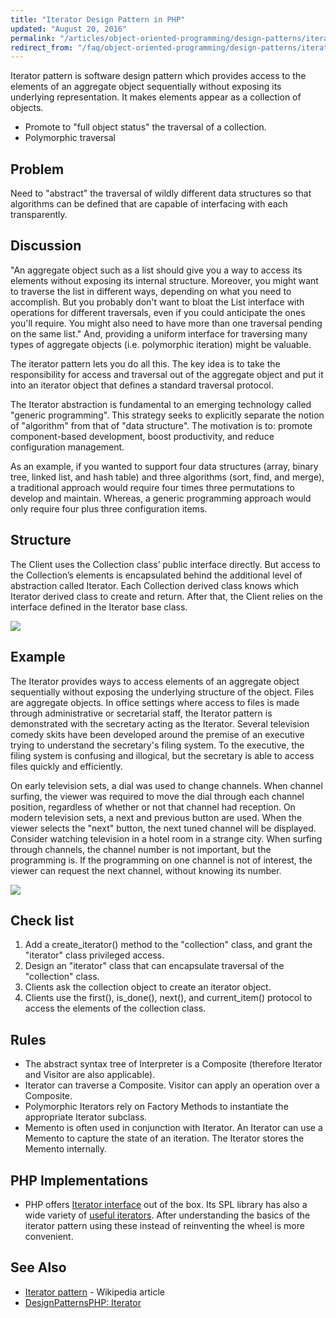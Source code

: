 ```yaml
---
title: "Iterator Design Pattern in PHP"
updated: "August 20, 2016"
permalink: "/articles/object-oriented-programming/design-patterns/iterator/"
redirect_from: "/faq/object-oriented-programming/design-patterns/iterator/"
---
```


Iterator pattern is software design pattern which provides access to the elements
of an aggregate object sequentially without exposing its underlying representation.
It makes elements appear as a collection of objects.

* Promote to "full object status" the traversal of a collection.
* Polymorphic traversal

## Problem

Need to "abstract" the traversal of wildly different data structures so that
algorithms can be defined that are capable of interfacing with each transparently.

## Discussion

"An aggregate object such as a list should give you a way to access its elements
without exposing its internal structure. Moreover, you might want to traverse the
list in different ways, depending on what you need to accomplish. But you probably
don't want to bloat the List interface with operations for different traversals,
even if you could anticipate the ones you'll require. You might also need to have
more than one traversal pending on the same list." And, providing a uniform
interface for traversing many types of aggregate objects (i.e. polymorphic
iteration) might be valuable.

The iterator pattern lets you do all this. The key idea is to take the
responsibility for access and traversal out of the aggregate object and put it
into an iterator object that defines a standard traversal protocol.

The Iterator abstraction is fundamental to an emerging technology called "generic programming". This strategy seeks to explicitly separate the notion of "algorithm" from that of "data structure". The motivation is to: promote component-based development, boost productivity, and reduce configuration management.

As an example, if you wanted to support four data structures (array, binary tree, linked list, and hash table) and three algorithms (sort, find, and merge), a traditional approach would require four times three permutations to develop and maintain. Whereas, a generic programming approach would only require four plus three configuration items.

## Structure

The Client uses the Collection class’ public interface directly. But access to the Collection’s elements is encapsulated behind the additional level of abstraction called Iterator. Each Collection derived class knows which Iterator derived class to create and return. After that, the Client relies on the interface defined in the Iterator base class.

<img src="https://lh3.googleusercontent.com/-z3jk02ZX6Io/VQLkzPfZwjI/AAAAAAAACPI/5GTjkdhU5b8/w988-h593-no/Iterator-2x.png">

## Example

The Iterator provides ways to access elements of an aggregate object sequentially without exposing the underlying structure of the object. Files are aggregate objects. In office settings where access to files is made through administrative or secretarial staff, the Iterator pattern is demonstrated with the secretary acting as the Iterator. Several television comedy skits have been developed around the premise of an executive trying to understand the secretary's filing system. To the executive, the filing system is confusing and illogical, but the secretary is able to access files quickly and efficiently.

On early television sets, a dial was used to change channels. When channel surfing, the viewer was required to move the dial through each channel position, regardless of whether or not that channel had reception. On modern television sets, a next and previous button are used. When the viewer selects the "next" button, the next tuned channel will be displayed. Consider watching television in a hotel room in a strange city. When surfing through channels, the channel number is not important, but the programming is. If the programming on one channel is not of interest, the viewer can request the next channel, without knowing its number.

<img src="https://lh5.googleusercontent.com/-qZkWW6f9nqQ/VQLkzV0O1mI/AAAAAAAACPM/8FBVpL431pk/w824-h460-no/Iterator_example1-2x.png">

## Check list

1. Add a create_iterator() method to the "collection" class, and grant the "iterator" class privileged access.
2. Design an "iterator" class that can encapsulate traversal of the "collection" class.
3. Clients ask the collection object to create an iterator object.
4. Clients use the first(), is_done(), next(), and current_item() protocol to access the elements of the collection class.

## Rules

* The abstract syntax tree of Interpreter is a Composite (therefore Iterator and Visitor are also applicable).
* Iterator can traverse a Composite. Visitor can apply an operation over a Composite.
* Polymorphic Iterators rely on Factory Methods to instantiate the appropriate Iterator subclass.
* Memento is often used in conjunction with Iterator. An Iterator can use a Memento to capture the state of an iteration. The Iterator stores the Memento internally.

## PHP Implementations

* PHP offers [Iterator interface](http://php.net/manual/en/class.iterator.php)
  out of the box. Its SPL library has also a wide variety of
  [useful iterators](http://php.net/manual/en/spl.iterators.php). After
  understanding the basics of the iterator pattern using these instead of
  reinventing the wheel is more convenient.

## See Also

* [Iterator pattern](https://en.wikipedia.org/wiki/Iterator_pattern) - Wikipedia article
* [DesignPatternsPHP: Iterator](http://designpatternsphp.readthedocs.io/en/latest/Behavioral/Iterator/README.html)
